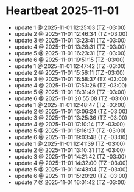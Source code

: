 # Heartbeat 2025-11-01
- update 1 @ 2025-11-01 12:25:03 (TZ -03:00)
- update 2 @ 2025-11-01 12:46:34 (TZ -03:00)
- update 3 @ 2025-11-01 13:23:41 (TZ -03:00)
- update 4 @ 2025-11-01 13:28:31 (TZ -03:00)
- update 5 @ 2025-11-01 16:23:31 (TZ -03:00)
- update 6 @ 2025-11-01 19:51:15 (TZ -03:00)
- update 1 @ 2025-11-01 12:47:42 (TZ -03:00)
- update 2 @ 2025-11-01 15:56:11 (TZ -03:00)
- update 3 @ 2025-11-01 16:58:37 (TZ -03:00)
- update 4 @ 2025-11-01 17:53:26 (TZ -03:00)
- update 5 @ 2025-11-01 18:31:49 (TZ -03:00)
- update 6 @ 2025-11-01 20:55:08 (TZ -03:00)
- update 1 @ 2025-11-01 12:48:47 (TZ -03:00)
- update 2 @ 2025-11-01 13:06:24 (TZ -03:00)
- update 3 @ 2025-11-01 13:25:36 (TZ -03:00)
- update 4 @ 2025-11-01 17:10:14 (TZ -03:00)
- update 5 @ 2025-11-01 18:16:27 (TZ -03:00)
- update 6 @ 2025-11-01 19:03:48 (TZ -03:00)
- update 1 @ 2025-11-01 12:41:39 (TZ -03:00)
- update 2 @ 2025-11-01 13:10:31 (TZ -03:00)
- update 3 @ 2025-11-01 14:21:42 (TZ -03:00)
- update 4 @ 2025-11-01 14:32:00 (TZ -03:00)
- update 5 @ 2025-11-01 14:43:04 (TZ -03:00)
- update 6 @ 2025-11-01 15:20:20 (TZ -03:00)
- update 7 @ 2025-11-01 16:01:42 (TZ -03:00)

